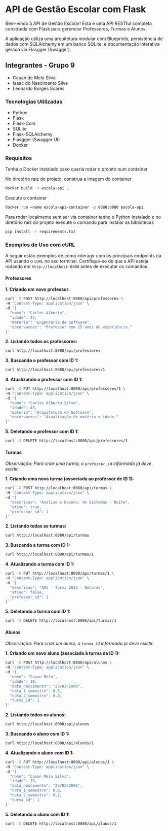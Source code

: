# API de Gestão Escolar com Flask

Bem-vindo à API de Gestão Escolar! Esta é uma API RESTful completa construída com Flask para gerenciar Professores, Turmas e Alunos.

A aplicação utiliza uma arquitetura modular com Blueprints, persistência de dados com SQLAlchemy em um banco SQLite, e documentação interativa gerada via Flasgger (Swagger).

## Integrantes - Grupo 9

- Cauan de Melo Silva
- Isaac do Nascimento Silva
- Leonardo Borges Soares

### Tecnologias Utilizadas
- Python
- Flask
- Flask-Cors
- SQLite
- Flask-SQLAlchemy
- Flasgger (Swagger UI)
- Docker

### Requisitos

Tenha o Docker instalado caso queria rodar o projeto num container

No diretório raiz do projeto, construa a imagem do container
```bash
docker build -t escola-api .
```
Execute o container
```bash
docker run –name escola-api-container -p 8080:8080 escola-api
```

Para rodar localmente sem ser via container tenho o Python instalado e no diretório raiz do projeto execute o comando para instalar as bibliotecas<br>

```bash
pip install -r requirements.txt
```

### Exemplos de Uso com cURL

A seguir estão exemplos de como interagir com os principais endpoints da API usando o `cURL` no seu terminal. Certifique-se de que a API esteja rodando em `http://localhost:8080` antes de executar os comandos.

#### Professores

**1. Criando um novo professor:**

```bash
curl -X POST http://localhost:8080/api/professores \
-H "Content-Type: application/json" \
-d '{
  "nome": "Carlos Alberto",
  "idade": 42,
  "materia": "Engenharia de Software",
  "observacoes": "Professor com 15 anos de experiência."
}'
```

**2. Listando todos os professores:**

```bash
curl http://localhost:8080/api/professores
```

**3. Buscando o professor com ID 1:**

```bash
curl http://localhost:8080/api/professores/1
```

**4. Atualizando o professor com ID 1:**

```bash
curl -X PUT http://localhost:8080/api/professores/1 \
-H "Content-Type: application/json" \
-d '{
  "nome": "Carlos Alberto Silva",
  "idade": 43,
  "materia": "Arquitetura de Software",
  "observacoes": "Atualização de matéria e idade."
}'
```

**5. Deletando o professor com ID 1:**

```bash
curl -X DELETE http://localhost:8080/api/professores/1
```

#### Turmas

*Observação: Para criar uma turma, o `professor_id` informado já deve existir.*

**1. Criando uma nova turma (associada ao professor de ID 1):**

```bash
curl -X POST http://localhost:8080/api/turmas \
-H "Content-Type: application/json" \
-d '{
  "descricao": "Análise e Desenv. de Sistemas - Noite",
  "ativo": true,
  "professor_id": 1
}'
```

**2. Listando todas as turmas:**

```bash
curl http://localhost:8080/api/turmas
```

**3. Buscando a turma com ID 1:**

```bash
curl http://localhost:8080/api/turmas/1
```

**4. Atualizando a turma com ID 1:**

```bash
curl -X PUT http://localhost:8080/api/turmas/1 \
-H "Content-Type: application/json" \
-d '{
  "descricao": "ADS - Turma 2025 - Noturno",
  "ativo": false,
  "professor_id": 1
}'
```

**5. Deletando a turma com ID 1:**

```bash
curl -X DELETE http://localhost:8080/api/turmas/1
```

#### Alunos

*Observação: Para criar um aluno, a `turma_id` informada já deve existir.*

**1. Criando um novo aluno (associado à turma de ID 1):**

```bash
curl -X POST http://localhost:8080/api/alunos \
-H "Content-Type: application/json" \
-d '{
  "nome": "Cauan Melo",
  "idade": 19,
  "data_nascimento": "25/02/2006",
  "nota_1_semestre": 8.5,
  "nota_2_semestre": 9.0,
  "turma_id": 1
}'
```

**2. Listando todos os alunos:**

```bash
curl http://localhost:8080/api/alunos
```

**3. Buscando o aluno com ID 1:**

```bash
curl http://localhost:8080/api/alunos/1
```

**4. Atualizando o aluno com ID 1:**

```bash
curl -X PUT http://localhost:8080/api/alunos/1 \
-H "Content-Type: application/json" \
-d '{
  "nome": "Cauan Melo Silva",
  "idade": 19,
  "data_nascimento": "25/02/2006",
  "nota_1_semestre": 8.8,
  "nota_2_semestre": 9.2,
  "turma_id": 1
}'
```

**5. Deletando o aluno com ID 1:**

```bash
curl -X DELETE http://localhost:8080/api/alunos/1
```
